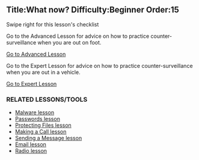 Title:What now?
Difficulty:Beginner
Order:15
---
<p>Swipe right for this lesson's checklist</p><p>Go to the Advanced Lesson for advice on how to practice counter-surveillance when you are out on foot.</p><a href="umbrella://lesson/counter-surveillance/1" class="button yellow">Go to Advanced Lesson</a><p>Go to the Expert Lesson for advice on how to practice counter-surveillance when you are out in a vehicle.</p><a href="umbrella://lesson/counter-surveillance/2" class="button purple">Go to Expert Lesson</a><h3>RELATED LESSONS/TOOLS</h3><p><ul><li><a href="umbrella://lesson/malware">Malware lesson</a></li><li><a href="umbrella://lesson/passwords">Passwords lesson</a></li><li><a href="umbrella://lesson/protecting-files">Protecting Files lesson</a></li><li><a href="umbrella://lesson/making-a-call">Making a Call lesson</a></li><li><a href="umbrella://lesson/sending-a-message">Sending a Message lesson</a></li><li><a href="umbrella://lesson/email">Email lesson</a></li><li><a href="umbrella://lesson/radio">Radio lesson</a></li></ul></p>
